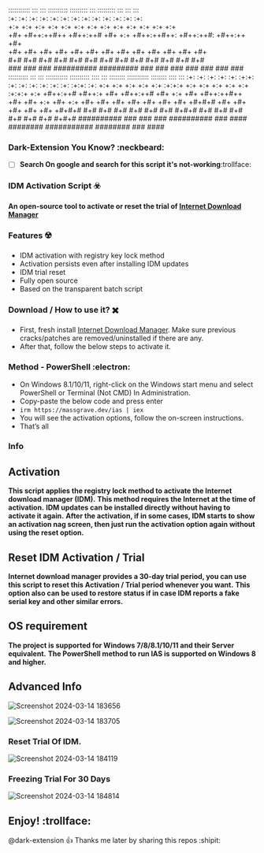 
::::::::::: :::    ::: ::::::::::      :::::::::      :::     :::::::::  :::    :::      :::         
    :+:     :+:    :+: :+:             :+:    :+:   :+: :+:   :+:    :+: :+:   :+:        :+:        
    +:+     +:+    +:+ +:+             +:+    +:+  +:+   +:+  +:+    +:+ +:+  +:+          +:+       
    +#+     +#++:++#++ +#++:++#        +#+    +:+ +#++:++#++: +#++:++#:  +#++:++            +#+      
    +#+     +#+    +#+ +#+             +#+    +#+ +#+     +#+ +#+    +#+ +#+  +#+            +#+     
    #+#     #+#    #+# #+#             #+#    #+# #+#     #+# #+#    #+# #+#   #+#            #+#    
    ###     ###    ### ##########      #########  ###     ### ###    ### ###    ###            ###   
:::::::::: :::    ::: ::::::::::: :::::::::: ::::    :::  :::::::: ::::::::::: ::::::::  ::::    ::: 
:+:        :+:    :+:     :+:     :+:        :+:+:   :+: :+:    :+:    :+:    :+:    :+: :+:+:   :+: 
+:+         +:+  +:+      +:+     +:+        :+:+:+  +:+ +:+           +:+    +:+    +:+ :+:+:+  +:+ 
+#++:++#     +#++:+       +#+     +#++:++#   +#+ +:+ +#+ +#++:++#++    +#+    +#+    +:+ +#+ +:+ +#+ 
+#+         +#+  +#+      +#+     +#+        +#+  +#+#+#        +#+    +#+    +#+    +#+ +#+  +#+#+# 
#+#        #+#    #+#     #+#     #+#        #+#   #+#+# #+#    #+#    #+#    #+#    #+# #+#   #+#+# 
########## ###    ###     ###     ########## ###    ####  ######## ########### ########  ###    #### 


### **Dark-Extension You Know? :neckbeard:**
- [ ] **Search On google and search for this script it's not-working**:trollface:
### IDM Activation Script :biohazard:
**An open-source tool to activate or reset the trial of [Internet Download Manager](https://www.internetdownloadmanager.com/)**

### Features :radioactive:
* IDM activation with registry key lock method
* Activation persists even after installing IDM updates
* IDM trial reset
* Fully open source
* Based on the transparent batch script

### Download / How to use it? :heavy_multiplication_x:
* First, fresh install [Internet Download Manager](https://web.archive.org/web/20240208075204/https://www.internetdownloadmanager.com/). Make sure previous cracks/patches are removed/uninstalled if there are any.
* After that, follow the below steps to activate it.

### Method - PowerShell :electron:

* On Windows 8.1/10/11, right-click on the Windows start menu and select PowerShell or Terminal (Not CMD) In Administration.
* Copy-paste the below code and press enter
* ``irm https://massgrave.dev/ias | iex``
* You will see the activation options, follow the on-screen instructions.
* That’s all

### Info
## Activation
**This script applies the registry lock method to activate the Internet download manager (IDM).**
**This method requires the Internet at the time of activation.**
**IDM updates can be installed directly without having to activate it again.**
**After the activation, if in some cases, IDM starts to show an activation nag screen, then just run the activation option again without using the reset option.**

## Reset IDM Activation / Trial
**Internet download manager provides a 30-day trial period, you can use this script to reset this Activation / Trial period whenever you want.**
**This option also can be used to restore status if in case IDM reports a fake serial key and other similar errors.**

## OS requirement
**The project is supported for Windows 7/8/8.1/10/11 and their Server equivalent.**
**The PowerShell method to run IAS is supported on Windows 8 and higher.**

## Advanced Info
![Screenshot 2024-03-14 183656](https://github.com/dark-extension/IDM-Activator-Script-IDM-Reset-Trial/assets/130030747/958e9a31-1d00-45ad-b69a-290361550c43)

![Screenshot 2024-03-14 183705](https://github.com/dark-extension/IDM-Activator-Script-IDM-Reset-Trial/assets/130030747/81329a40-81e4-4701-b8cb-4b4b1c3a3e96)

### Reset Trial Of IDM.
![Screenshot 2024-03-14 184119](https://github.com/dark-extension/IDM-Activator-Script-IDM-Reset-Trial/assets/130030747/93506bc2-84df-4698-9dc9-6a21c9da2749)

### Freezing Trial For 30 Days
![Screenshot 2024-03-14 184814](https://github.com/dark-extension/IDM-Activator-Script-IDM-Reset-Trial/assets/130030747/76ae708c-1bd3-443f-9415-b56676abe677)

## Enjoy! :trollface:


@dark-extension :+1: Thanks me later by sharing this repos :shipit:
